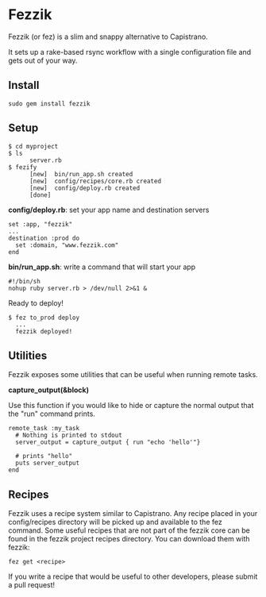 # Fezzik

Fezzik (or fez) is a slim and snappy alternative to Capistrano.

It sets up a rake-based rsync workflow with a single configuration file
and gets out of your way.

## Install

    sudo gem install fezzik

## Setup

    $ cd myproject
    $ ls
          server.rb
    $ fezify
          [new]  bin/run_app.sh created
          [new]  config/recipes/core.rb created
          [new]  config/deploy.rb created
          [done]

**config/deploy.rb**: set your app name and destination servers

    set :app, "fezzik"
    ...
    destination :prod do
      set :domain, "www.fezzik.com"
    end

**bin/run_app.sh**: write a command that will start your app

    #!/bin/sh
    nohup ruby server.rb > /dev/null 2>&1 &

Ready to deploy!

    $ fez to_prod deploy
      ...
      fezzik deployed!

## Utilities

Fezzik exposes some utilities that can be useful when running remote tasks.

**capture\_output(&block)**

Use this function if you would like to hide or capture the normal output that the "run" command prints.

    remote_task :my_task
      # Nothing is printed to stdout
      server_output = capture_output { run "echo 'hello'"}

      # prints "hello"
      puts server_output
    end

## Recipes

Fezzik uses a recipe system similar to Capistrano. Any recipe placed in your config/recipes directory will be
picked up and available to the fez command. Some useful recipes that are not part of the fezzik core can be
found in the fezzik project recipes directory. You can download them with fezzik:

    fez get <recipe>

If you write a recipe that would be useful to other developers, please submit a pull request!
